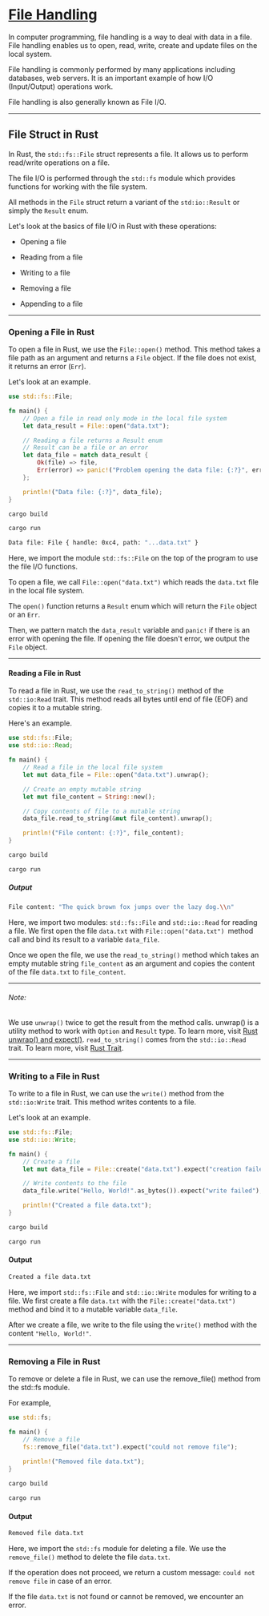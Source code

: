 # [File Handling](https://www.programiz.com/rust/file-handling)

In computer programming, file handling is a way to deal with data in a file. File handling enables us to open, read, write, create and update files on the local system.

File handling is commonly performed by many applications including databases, web servers. It is an important example of how I/O (Input/Output) operations work.

File handling is also generally known as File I/O.

____

## File Struct in Rust

In Rust, the `std::fs::File` struct represents a file. It allows us to perform read/write operations on a file.

The file I/O is performed through the `std::fs` module which provides functions for working with the file system.

All methods in the `File` struct return a variant of the `std:io::Result` or simply the `Result` enum.

Let's look at the basics of file I/O in Rust with these operations:

- Opening a file

- Reading from a file

- Writing to a file

- Removing a file

- Appending to a file

____

### Opening a File in Rust

To open a file in Rust, we use the `File::open()` method. This method takes a file path as an argument and returns a `File` object. If the file does not exist, it returns an error (`Err`).

Let's look at an example.

```rust
use std::fs::File;

fn main() {
    // Open a file in read only mode in the local file system
    let data_result = File::open("data.txt");

    // Reading a file returns a Result enum
    // Result can be a file or an error
    let data_file = match data_result {
        Ok(file) => file,
        Err(error) => panic!("Problem opening the data file: {:?}", error),
    };

    println!("Data file: {:?}", data_file);
}
```

```bash
cargo build
```

```bash
cargo run
```

```bash
Data file: File { handle: 0xc4, path: "...data.txt" }
```

Here, we import the module `std::fs::File` on the top of the program to use the file I/O functions.

To open a file, we call `File::open("data.txt")` which reads the `data.txt` file in the local file system.

The `open()` function returns a `Result` enum which will return the `File` object or an `Err`.

Then, we pattern match the `data_result` variable and `panic!` if there is an error with opening the file. If opening the file doesn't error, we output the `File` object.

____

#### Reading a File in Rust

To read a file in Rust, we use the `read_to_string()` method of the `std::io:Read` trait. This method reads all bytes until end of file (EOF) and copies it to a mutable string.

Here's an example.

```rust
use std::fs::File;
use std::io::Read;

fn main() {
    // Read a file in the local file system
    let mut data_file = File::open("data.txt").unwrap();

    // Create an empty mutable string
    let mut file_content = String::new();

    // Copy contents of file to a mutable string
    data_file.read_to_string(&mut file_content).unwrap();

    println!("File content: {:?}", file_content);
}
```

```bash
cargo build
```

```bash
cargo run
```

##### Output

```bash
File content: "The quick brown fox jumps over the lazy dog.\\n"
```

Here, we import two modules: `std::fs::File` and `std::io::Read` for reading a file. We first open the file `data.txt` with `File::open("data.txt") `method call and bind its result to a variable `data_file`.

Once we open the file, we use the `read_to_string()` method which takes an empty mutable string `file_content` as an argument and copies the content of the file `data.txt` to `file_content`.

____

###### Note:

We use `unwrap()` twice to get the result from the method calls. unwrap() is a utility method to work with `Option` and `Result` type. To learn more, visit [Rust unwrap() and expect()](https://www.programiz.com/rust/unwrap-and-expect).
`read_to_string()` comes from the `std::io::Read` trait. To learn more, visit [Rust Trait](https://www.programiz.com/rust/trait).

____

### Writing to a File in Rust

To write to a file in Rust, we can use the `write()` method from the `std::io:Write` trait. This method writes contents to a file.

Let's look at an example.

```rust
use std::fs::File;
use std::io::Write;

fn main() {
    // Create a file
    let mut data_file = File::create("data.txt").expect("creation failed");

    // Write contents to the file
    data_file.write("Hello, World!".as_bytes()).expect("write failed");

    println!("Created a file data.txt");
}
```

```bash
cargo build
```

```bash
cargo run
```

#### Output

```bash
Created a file data.txt
```

Here, we import `std::fs::File` and `std::io::Write` modules for writing to a file. We first create a file `data.txt` with the `File::create("data.txt")` method and bind it to a mutable variable `data_file`.

After we create a file, we write to the file using the `write()` method with the content `"Hello, World!"`.

____

### Removing a File in Rust

To remove or delete a file in Rust, we can use the remove_file() method from the std::fs module.

For example,

```rust
use std::fs;

fn main() {
    // Remove a file
    fs::remove_file("data.txt").expect("could not remove file");
    
    println!("Removed file data.txt");
}
```

```bash
cargo build
```

```bash
cargo run
```

#### Output

```bash
Removed file data.txt
```

Here, we import the `std::fs` module for deleting a file. We use the `remove_file()` method to delete the file `data.txt`.

If the operation does not proceed, we return a custom message: `could not remove file` in case of an error.

If the file `data.txt` is not found or cannot be removed, we encounter an error.

